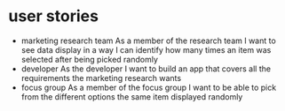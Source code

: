 # user stories

- marketing research team
As a member of the research team I want to see data display in a way I can identify how many times an item was selected after being picked randomly 
- developer
As the developer I want to build an app that covers all the requirements the marketing research wants
- focus group
As a member of the focus group I want to be able to pick from the different options the same item displayed randomly
